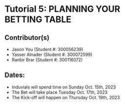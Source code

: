# Tutorial 5: PLANNING YOUR BETTING TABLE
## Contributor(s)
- Jason You (Student #: 300056239)
- Yasser Alnader (Student #: 300072599)
- Ranbir Brar (Student #: 300116072)

## Dates:
- Induvials will spend time on Sunday Oct. 15th, 2023
- The Bet will take place Tuesday Oct. 17th, 2023
- The Kick-off will happen on Thursday Oct. 19th, 2023
